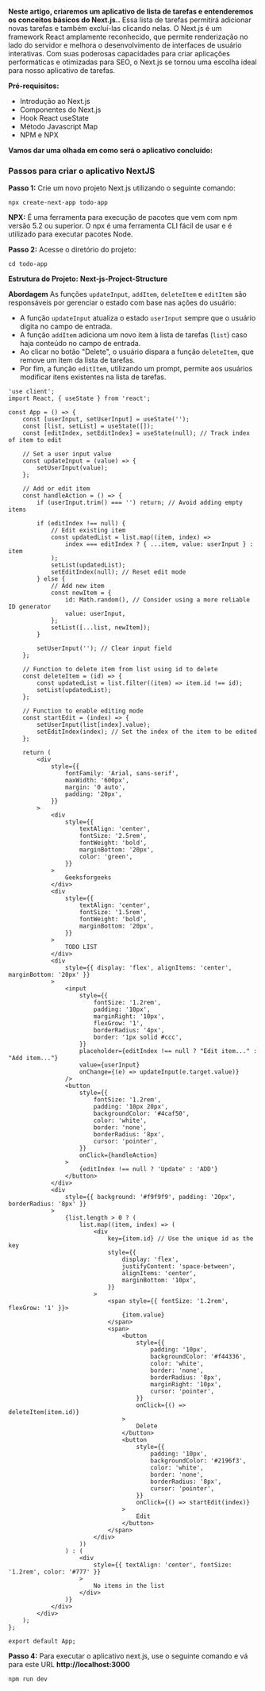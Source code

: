 **Neste artigo, criaremos um aplicativo de lista de tarefas e entenderemos os conceitos básicos do Next.js..** Essa lista de tarefas permitirá adicionar novas tarefas e também excluí-las clicando nelas.
O Next.js é um framework React amplamente reconhecido, que permite renderização no lado do servidor e melhora o desenvolvimento de interfaces de usuário interativas. Com suas poderosas capacidades para criar aplicações performáticas e otimizadas para SEO, o Next.js se tornou uma escolha ideal para nosso aplicativo de tarefas.

**Pré-requisitos:**
- Introdução ao Next.js
- Componentes do Next.js
- Hook React useState
- Método Javascript Map
- NPM e NPX

**Vamos dar uma olhada em como será o aplicativo concluído:**

### **Passos para criar o aplicativo NextJS**

**Passo 1:** Crie um novo projeto Next.js utilizando o seguinte comando:

```
npx create-next-app todo-app
```

**NPX:** É uma ferramenta para execução de pacotes que vem com npm versão 5.2 ou superior. O npx é uma ferramenta CLI fácil de usar e é utilizado para executar pacotes Node.

**Passo 2:** Acesse o diretório do projeto:

```
cd todo-app
```

**Estrutura do Projeto:** **Next-js-Project-Structure**

**Abordagem** As funções `updateInput`, `addItem`, `deleteItem` e `editItem` são responsáveis por gerenciar o estado com base nas ações do usuário:
- A função `updateInput` atualiza o estado `userInput` sempre que o usuário digita no campo de entrada.
- A função `addItem` adiciona um novo item à lista de tarefas (`list`) caso haja conteúdo no campo de entrada.
- Ao clicar no botão "Delete", o usuário dispara a função `deleteItem`, que remove um item da lista de tarefas.
- Por fim, a função `editItem`, utilizando um prompt, permite aos usuários modificar itens existentes na lista de tarefas.

```
'use client';
import React, { useState } from 'react';

const App = () => {
    const [userInput, setUserInput] = useState('');
    const [list, setList] = useState([]);
    const [editIndex, setEditIndex] = useState(null); // Track index of item to edit

    // Set a user input value
    const updateInput = (value) => {
        setUserInput(value);
    };

    // Add or edit item
    const handleAction = () => {
        if (userInput.trim() === '') return; // Avoid adding empty items

        if (editIndex !== null) {
            // Edit existing item
            const updatedList = list.map((item, index) =>
                index === editIndex ? { ...item, value: userInput } : item
            );
            setList(updatedList);
            setEditIndex(null); // Reset edit mode
        } else {
            // Add new item
            const newItem = {
                id: Math.random(), // Consider using a more reliable ID generator
                value: userInput,
            };
            setList([...list, newItem]);
        }

        setUserInput(''); // Clear input field
    };

    // Function to delete item from list using id to delete
    const deleteItem = (id) => {
        const updatedList = list.filter((item) => item.id !== id);
        setList(updatedList);
    };

    // Function to enable editing mode
    const startEdit = (index) => {
        setUserInput(list[index].value);
        setEditIndex(index); // Set the index of the item to be edited
    };

    return (
        <div
            style={{
                fontFamily: 'Arial, sans-serif',
                maxWidth: '600px',
                margin: '0 auto',
                padding: '20px',
            }}
        >
            <div
                style={{
                    textAlign: 'center',
                    fontSize: '2.5rem',
                    fontWeight: 'bold',
                    marginBottom: '20px',
                    color: 'green',
                }}
            >
                Geeksforgeeks
            </div>
            <div
                style={{
                    textAlign: 'center',
                    fontSize: '1.5rem',
                    fontWeight: 'bold',
                    marginBottom: '20px',
                }}
            >
                TODO LIST
            </div>
            <div
                style={{ display: 'flex', alignItems: 'center', marginBottom: '20px' }}
            >
                <input
                    style={{
                        fontSize: '1.2rem',
                        padding: '10px',
                        marginRight: '10px',
                        flexGrow: '1',
                        borderRadius: '4px',
                        border: '1px solid #ccc',
                    }}
                    placeholder={editIndex !== null ? "Edit item..." : "Add item..."}
                    value={userInput}
                    onChange={(e) => updateInput(e.target.value)}
                />
                <button
                    style={{
                        fontSize: '1.2rem',
                        padding: '10px 20px',
                        backgroundColor: '#4caf50',
                        color: 'white',
                        border: 'none',
                        borderRadius: '8px',
                        cursor: 'pointer',
                    }}
                    onClick={handleAction}
                >
                    {editIndex !== null ? 'Update' : 'ADD'}
                </button>
            </div>
            <div
                style={{ background: '#f9f9f9', padding: '20px', borderRadius: '8px' }}
            >
                {list.length > 0 ? (
                    list.map((item, index) => (
                        <div
                            key={item.id} // Use the unique id as the key
                            style={{
                                display: 'flex',
                                justifyContent: 'space-between',
                                alignItems: 'center',
                                marginBottom: '10px',
                            }}
                        >
                            <span style={{ fontSize: '1.2rem', flexGrow: '1' }}>
                                {item.value}
                            </span>
                            <span>
                                <button
                                    style={{
                                        padding: '10px',
                                        backgroundColor: '#f44336',
                                        color: 'white',
                                        border: 'none',
                                        borderRadius: '8px',
                                        marginRight: '10px',
                                        cursor: 'pointer',
                                    }}
                                    onClick={() => deleteItem(item.id)}
                                >
                                    Delete
                                </button>
                                <button
                                    style={{
                                        padding: '10px',
                                        backgroundColor: '#2196f3',
                                        color: 'white',
                                        border: 'none',
                                        borderRadius: '8px',
                                        cursor: 'pointer',
                                    }}
                                    onClick={() => startEdit(index)}
                                >
                                    Edit
                                </button>
                            </span>
                        </div>
                    ))
                ) : (
                    <div
                        style={{ textAlign: 'center', fontSize: '1.2rem', color: '#777' }}
                    >
                        No items in the list
                    </div>
                )}
            </div>
        </div>
    );
};

export default App;
```

**Passo 4:** Para executar o aplicativo next.js, use o seguinte comando e vá para este URL __http://localhost:3000__

```
npm run dev
```














